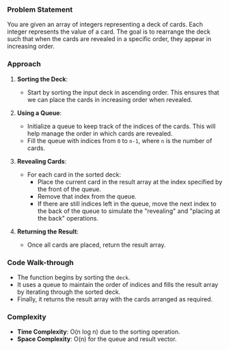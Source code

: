 ### Problem Statement
You are given an array of integers representing a deck of cards. Each integer represents the value of a card. The goal is to rearrange the deck such that when the cards are revealed in a specific order, they appear in increasing order.

### Approach
1. **Sorting the Deck**:
   - Start by sorting the input deck in ascending order. This ensures that we can place the cards in increasing order when revealed.

2. **Using a Queue**:
   - Initialize a queue to keep track of the indices of the cards. This will help manage the order in which cards are revealed.
   - Fill the queue with indices from `0` to `n-1`, where `n` is the number of cards.

3. **Revealing Cards**:
   - For each card in the sorted deck:
     - Place the current card in the result array at the index specified by the front of the queue.
     - Remove that index from the queue.
     - If there are still indices left in the queue, move the next index to the back of the queue to simulate the "revealing" and "placing at the back" operations.

4. **Returning the Result**:
   - Once all cards are placed, return the result array.

### Code Walk-through
- The function begins by sorting the `deck`.
- It uses a queue to maintain the order of indices and fills the result array by iterating through the sorted deck.
- Finally, it returns the result array with the cards arranged as required.

### Complexity
- **Time Complexity**: O(n log n) due to the sorting operation.
- **Space Complexity**: O(n) for the queue and result vector.

